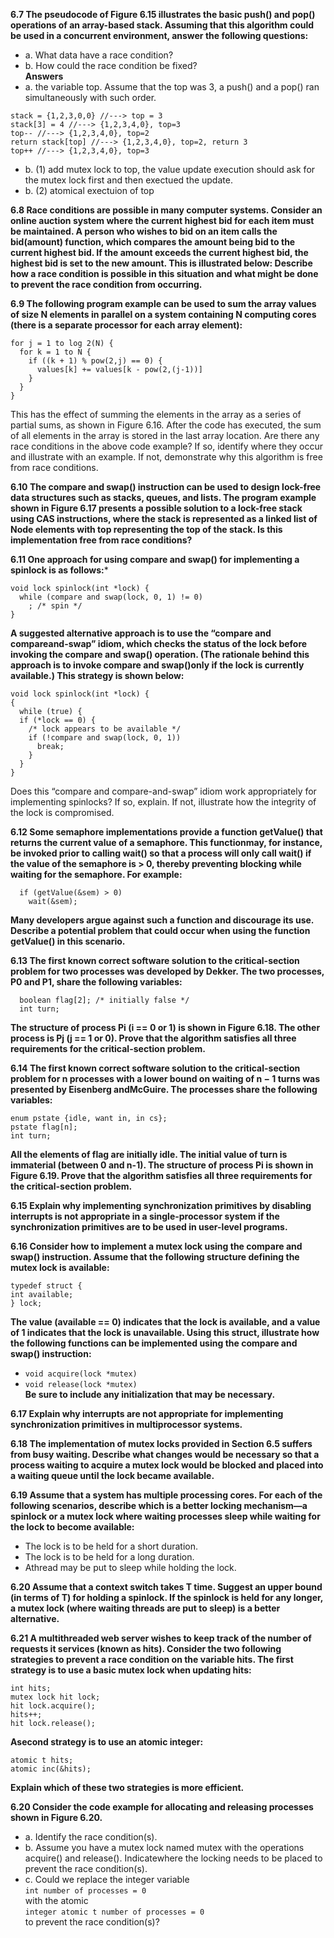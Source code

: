 **6.7 The pseudocode of Figure 6.15 illustrates the basic push() and pop() operations of an array-based stack. Assuming that this algorithm could be used in a concurrent environment, answer the following questions:**
- a. What data have a race condition?
- b. How could the race condition be fixed?
<br>**Answers**
- a. the variable top. Assume that the top was 3, a push() and a pop() ran simultaneously with such order.
```
stack = {1,2,3,0,0} //---> top = 3
stack[3] = 4 //---> {1,2,3,4,0}, top=3
top-- //---> {1,2,3,4,0}, top=2
return stack[top] //---> {1,2,3,4,0}, top=2, return 3
top++ //---> {1,2,3,4,0}, top=3
```
- b. (1) add mutex lock to top, the value update execution should ask for the mutex lock first and then exectued the update. 
- b. (2) atomical exectuion of top

**6.8 Race conditions are possible in many computer systems. Consider an online auction system where the current highest bid for each item must be maintained. A person who wishes to bid on an item calls the bid(amount) function, which compares the amount being bid to the current highest bid. If the amount exceeds the current highest bid, the highest bid is set to the new amount. This is illustrated below: Describe how a race condition is possible in this situation and what might be done to prevent the race condition from occurring.**

**6.9 The following program example can be used to sum the array values of size N elements in parallel on a system containing N computing cores
(there is a separate processor for each array element):**
```
for j = 1 to log 2(N) {
  for k = 1 to N {
    if ((k + 1) % pow(2,j) == 0) {
      values[k] += values[k - pow(2,(j-1))]
    }
  }
}
```
This has the effect of summing the elements in the array as a series of partial sums, as shown in Figure 6.16. After the code has executed, the sum of all elements in the array is stored in the last array location. Are there any race conditions in the above code example? If so, identify where they occur and illustrate with an example. If not, demonstrate why this algorithm is free from race conditions.

**6.10 The compare and swap() instruction can be used to design lock-free data structures such as stacks, queues, and lists. The program example shown in Figure 6.17 presents a possible solution to a lock-free stack using CAS instructions, where the stack is represented as a linked list of Node elements with top representing the top of the stack. Is this implementation free from race conditions?**

**6.11 One approach for using compare and swap() for implementing a spinlock is as follows:***
```
void lock spinlock(int *lock) {
  while (compare and swap(lock, 0, 1) != 0)
    ; /* spin */
}
```
**A suggested alternative approach is to use the “compare and compareand-swap” idiom, which checks the status of the lock before invoking the compare and swap() operation. (The rationale behind this approach is to invoke compare and swap()only if the lock is currently available.) This strategy is shown below:**
```
void lock spinlock(int *lock) {
{
  while (true) {
  if (*lock == 0) {
    /* lock appears to be available */
    if (!compare and swap(lock, 0, 1))
      break;
    }
  }
}
```
Does this “compare and compare-and-swap” idiom work appropriately for implementing spinlocks? If so, explain. If not, illustrate how the integrity of the lock is compromised.

**6.12 Some semaphore implementations provide a function getValue() that returns the current value of a semaphore. This functionmay, for instance, be invoked prior to calling wait() so that a process will only call wait() if the value of the semaphore is > 0, thereby preventing blocking while waiting for the semaphore. For example:**
```
  if (getValue(&sem) > 0)
    wait(&sem);
```
**Many developers argue against such a function and discourage its use. Describe a potential problem that could occur when using the function getValue() in this scenario.**

**6.13 The first known correct software solution to the critical-section problem for two processes was developed by Dekker. The two processes, P0 and P1, share the following variables:**
```
  boolean flag[2]; /* initially false */
  int turn;
```
**The structure of process Pi (i == 0 or 1) is shown in Figure 6.18. The other process is Pj (j == 1 or 0). Prove that the algorithm satisfies all three requirements for the critical-section problem.**

**6.14 The first known correct software solution to the critical-section problem for n processes with a lower bound on waiting of n − 1 turns was presented by Eisenberg andMcGuire. The processes share the following variables:**
```
enum pstate {idle, want in, in cs};
pstate flag[n];
int turn;
```
**All the elements of flag are initially idle. The initial value of turn is immaterial (between 0 and n-1). The structure of process Pi is shown in Figure 6.19. Prove that the algorithm satisfies all three requirements for the critical-section problem.**

**6.15 Explain why implementing synchronization primitives by disabling interrupts is not appropriate in a single-processor system if the synchronization primitives are to be used in user-level programs.**

**6.16 Consider how to implement a mutex lock using the compare and swap() instruction. Assume that the following structure defining the mutex lock is available:**
```
typedef struct {
int available;
} lock;
```
**The value (available == 0) indicates that the lock is available, and a value of 1 indicates that the lock is unavailable. Using this struct, illustrate how the following functions can be implemented using the compare and swap() instruction:**
- ```void acquire(lock *mutex)```
- ```void release(lock *mutex)```<br>
**Be sure to include any initialization that may be necessary.**

**6.17 Explain why interrupts are not appropriate for implementing synchronization primitives in multiprocessor systems.**

**6.18 The implementation of mutex locks provided in Section 6.5 suffers from busy waiting. Describe what changes would be necessary so that a process waiting to acquire a mutex lock would be blocked and placed into a waiting queue until the lock became available.**

**6.19 Assume that a system has multiple processing cores. For each of the following scenarios, describe which is a better locking mechanism—a spinlock or a mutex lock where waiting processes sleep while waiting for the lock to become available:**
- The lock is to be held for a short duration.
- The lock is to be held for a long duration.
- Athread may be put to sleep while holding the lock.

**6.20 Assume that a context switch takes T time. Suggest an upper bound (in terms of T) for holding a spinlock. If the spinlock is held for any longer, a mutex lock (where waiting threads are put to sleep) is a better alternative.**

**6.21 A multithreaded web server wishes to keep track of the number of requests it services (known as hits). Consider the two following strategies to prevent a race condition on the variable hits. The first strategy is to use a basic mutex lock when updating hits:**
```
int hits;
mutex lock hit lock;
hit lock.acquire();
hits++;
hit lock.release();
```
**Asecond strategy is to use an atomic integer:**
```
atomic t hits;
atomic inc(&hits);
```
**Explain which of these two strategies is more efficient.**

**6.20 Consider the code example for allocating and releasing processes shown  in Figure 6.20.**
- a. Identify the race condition(s).
- b. Assume you have a mutex lock named mutex with the operations acquire() and release(). Indicatewhere the locking needs to be
placed to prevent the race condition(s).
- c. Could we replace the integer variable 
      <br>```int number of processes = 0```<br>
   with the atomic 
     <br>```integer atomic t number of processes = 0```<br>
  to prevent the race condition(s)?
